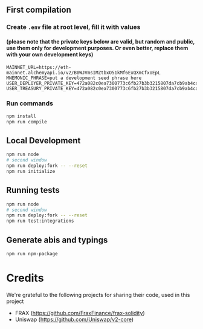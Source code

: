 ## First compilation

### Create `.env` file at root level, fill it with values
#### (please note that the private keys below are valid, but random and public, use them only for development purposes. Or even better, replace them with your own development keys)
```
MAINNET_URL=https://eth-mainnet.alchemyapi.io/v2/B0WJVmsIMZtbxO51kMf6ExQXmCfxoEpL
MNEMONIC_PHRASE=put a development seed phrase here
USER_DEPLOYER_PRIVATE_KEY=472a082c0ea7300773c6fb27b3b3215807da7cb9ab4ca2ae0763eb5deb10725d
USER_TREASURY_PRIVATE_KEY=472a082c0ea7300773c6fb27b3b3215807da7cb9ab4ca2ae0763eb5deb10725d
```

### Run commands
```bash
npm install
npm run compile
```

## Local Development

```bash
npm run node
# second window
npm run deploy:fork -- --reset
npm run initialize
```

## Running tests

```bash
npm run node
# second window
npm run deploy:fork -- --reset
npm run test:integrations
```

## Generate abis and typings

```bash
npm run npm-package
```

# Credits
We're grateful to the following projects for sharing their code, used in this project
* FRAX (https://github.com/FraxFinance/frax-solidity)
* Uniswap (https://github.com/Uniswap/v2-core)